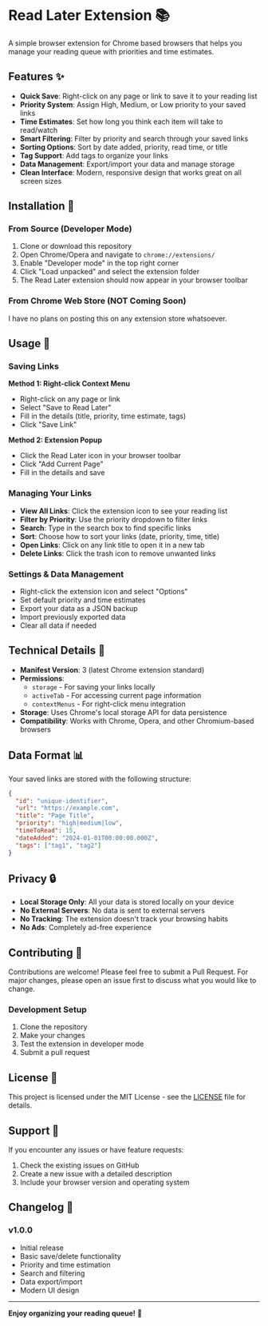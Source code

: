 # Read Later Extension 📚

A simple browser extension for Chrome based browsers that helps you manage your reading queue with priorities and time estimates.

## Features ✨

- **Quick Save**: Right-click on any page or link to save it to your reading list
- **Priority System**: Assign High, Medium, or Low priority to your saved links
- **Time Estimates**: Set how long you think each item will take to read/watch
- **Smart Filtering**: Filter by priority and search through your saved links
- **Sorting Options**: Sort by date added, priority, read time, or title
- **Tag Support**: Add tags to organize your links
- **Data Management**: Export/import your data and manage storage
- **Clean Interface**: Modern, responsive design that works great on all screen sizes

## Installation 🚀

### From Source (Developer Mode)

1. Clone or download this repository
2. Open Chrome/Opera and navigate to `chrome://extensions/`
3. Enable "Developer mode" in the top right corner
4. Click "Load unpacked" and select the extension folder
5. The Read Later extension should now appear in your browser toolbar

### From Chrome Web Store (NOT Coming Soon)

I have no plans on posting this on any extension store whatsoever.

## Usage 📖

### Saving Links

**Method 1: Right-click Context Menu**
- Right-click on any page or link
- Select "Save to Read Later"
- Fill in the details (title, priority, time estimate, tags)
- Click "Save Link"

**Method 2: Extension Popup**
- Click the Read Later icon in your browser toolbar
- Click "Add Current Page"
- Fill in the details and save

### Managing Your Links

- **View All Links**: Click the extension icon to see your reading list
- **Filter by Priority**: Use the priority dropdown to filter links
- **Search**: Type in the search box to find specific links
- **Sort**: Choose how to sort your links (date, priority, time, title)
- **Open Links**: Click on any link title to open it in a new tab
- **Delete Links**: Click the trash icon to remove unwanted links

### Settings & Data Management

- Right-click the extension icon and select "Options"
- Set default priority and time estimates
- Export your data as a JSON backup
- Import previously exported data
- Clear all data if needed

## Technical Details 🔧

- **Manifest Version**: 3 (latest Chrome extension standard)
- **Permissions**: 
  - `storage` - For saving your links locally
  - `activeTab` - For accessing current page information
  - `contextMenus` - For right-click menu integration
- **Storage**: Uses Chrome's local storage API for data persistence
- **Compatibility**: Works with Chrome, Opera, and other Chromium-based browsers

## Data Format 📊

Your saved links are stored with the following structure:

```json
{
  "id": "unique-identifier",
  "url": "https://example.com",
  "title": "Page Title",
  "priority": "high|medium|low",
  "timeToRead": 15,
  "dateAdded": "2024-01-01T00:00:00.000Z",
  "tags": ["tag1", "tag2"]
}
```

## Privacy 🔒

- **Local Storage Only**: All your data is stored locally on your device
- **No External Servers**: No data is sent to external servers
- **No Tracking**: The extension doesn't track your browsing habits
- **No Ads**: Completely ad-free experience

## Contributing 🤝

Contributions are welcome! Please feel free to submit a Pull Request. For major changes, please open an issue first to discuss what you would like to change.

### Development Setup

1. Clone the repository
2. Make your changes
3. Test the extension in developer mode
4. Submit a pull request

## License 📄

This project is licensed under the MIT License - see the [LICENSE](LICENSE) file for details.

## Support 💬

If you encounter any issues or have feature requests:

1. Check the existing issues on GitHub
2. Create a new issue with a detailed description
3. Include your browser version and operating system

## Changelog 📝

### v1.0.0
- Initial release
- Basic save/delete functionality
- Priority and time estimation
- Search and filtering
- Data export/import
- Modern UI design

---

**Enjoy organizing your reading queue!** 🎉 
